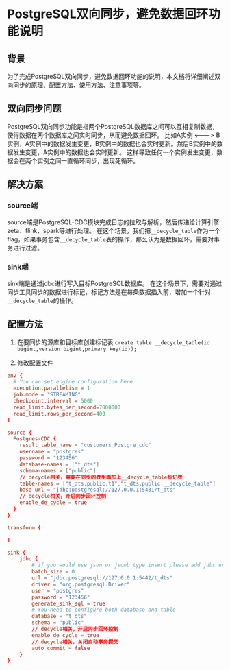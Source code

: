 # PostgreSQL双向同步，避免数据回环功能说明

## 背景
为了完成PostgreSQL双向同步，避免数据回环功能的说明，本文档将详细阐述双向同步的原理、配置方法、使用方法、注意事项等。

## 双向同步问题
PostgreSQL双向同步功能是指两个PostgreSQL数据库之间可以互相复制数据，使得数据在两个数据库之间实时同步，从而避免数据回环。
比如A实例 <---> B实例，A实例中的数据发生变更，B实例中的数据也会实时更新。然后B实例中的数据发生变更，A实例中的数据也会实时更新。
这样导致任何一个实例发生变更，数据会在两个实例之间一直循环同步，出现死循环。

## 解决方案
### source端 
source端是PostgreSQL-CDC模块完成日志的拉取与解析，然后传递给计算引擎zeta、flink、spark等进行处理。
在这个场景，我们把`__decycle_table`作为一个flag，如果事务包含`__decycle_table`表的操作，那么认为是数据回环，需要对事务进行过滤。

### sink端
sink端是通过jdbc进行写入目标PostgreSQL数据库。
在这个场景下，需要对通过同步工具同步的数据进行标记，标记方法是在每条数据插入前，增加一个针对`__decycle_table`的操作。

## 配置方法
1. 在要同步的源库和目标库创建标记表
`create table __decycle_table(id bigint,version bigint,primary key(id));`


2. 修改配置文件
```conf
env {
  # You can set engine configuration here
  execution.parallelism = 1
  job.mode = "STREAMING"
  checkpoint.interval = 5000
  read_limit.bytes_per_second=7000000
  read_limit.rows_per_second=400
}

source {
  Postgres-CDC {
    result_table_name = "customers_Postgre_cdc"
    username = "postgres"
    password = "123456"
    database-names = ["t_dts"]
    schema-names = ["public"]
    // decycle相关，需要在同步的表里面加上__decycle_table标记表
    table-names = ["t_dts.public.t1","t_dts.public.__decycle_table"]
    base-url = "jdbc:postgresql://127.0.0.1:5431/t_dts"
    // decycle相关，开启同步回环控制
    enable_de_cycle = true
  }
}

transform {

}

sink {
    jdbc {
        # if you would use json or jsonb type insert please add jdbc url stringtype=unspecified option
        batch_size = 0
        url = "jdbc:postgresql://127.0.0.1:5442/t_dts"
        driver = "org.postgresql.Driver"
        user = "postgres"
        password = "123456"
        generate_sink_sql = true
        # You need to configure both database and table
        database = "t_dts"
        schema = "public"
        // decycle相关，开启同步回环控制
        enable_de_cycle = true
        // decycle相关，关闭自动事务提交
        auto_commit = false
    }
}
```